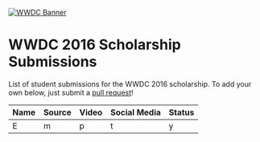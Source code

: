 [![WWDC Banner](https://developer.apple.com/wwdc/images/wwdc16-og.jpg)](https://developer.apple.com/wwdc/)
# WWDC 2016 Scholarship Submissions

List of student submissions for the WWDC 2016 scholarship.
To add your own below, just submit a [pull request](https://github.com/wwdc/2016/pulls)!

<!--https://www.alphabetize.org-->
<!-- Insert your name below in alphabetical order. -->
<!-- Watch out for columns, you must have 6 pipes or else the gh-pages won't like it. -->
| Name | Source | Video | Social Media | Status |
| ---- | ------ | ----- | ------------ | ------ |
|E|m|p|t|y|
<!-- Don't remove the newline -->
